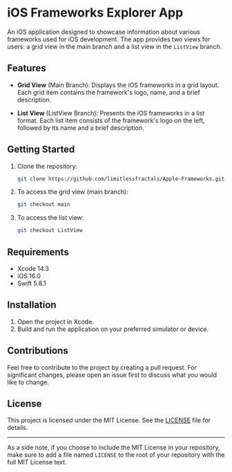 # iOS Frameworks Explorer App

An iOS application designed to showcase information about various frameworks used for iOS development. The app provides two views for users: a grid view in the main branch and a list view in the `ListView` branch.

## Features

- **Grid View** (Main Branch): Displays the iOS frameworks in a grid layout. Each grid item contains the framework's logo, name, and a brief description.
  
- **List View** (ListView Branch): Presents the iOS frameworks in a list format. Each list item consists of the framework's logo on the left, followed by its name and a brief description.

## Getting Started

1. Clone the repository:
   ```bash
   git clone https://github.com/limitlessfractals/Apple-Frameworks.git
   ```
2. To access the grid view (main branch):
   ```bash
   git checkout main
   ```
3. To access the list view:
   ```bash
   git checkout ListView
   ```

## Requirements

- Xcode 14.3
- iOS 16.0
- Swift 5.8.1

## Installation

1. Open the project in Xcode.
2. Build and run the application on your preferred simulator or device.

## Contributions

Feel free to contribute to the project by creating a pull request. For significant changes, please open an issue first to discuss what you would like to change.

## License

This project is licensed under the MIT License. See the [LICENSE](LICENSE) file for details.

---

As a side note, if you choose to include the MIT License in your repository, make sure to add a file named `LICENSE` to the root of your repository with the full MIT License text.